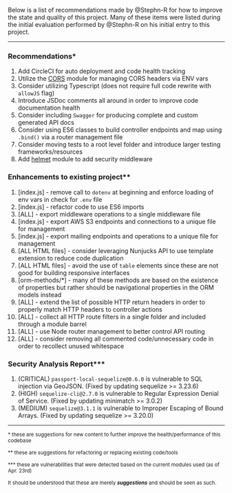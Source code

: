 Below is a list of recommendations made by @Stephn-R for how to improve the state and quality of this project. Many of these items were listed during the initial evaluation performed by @Stephn-R on his initial entry to this project.

---

### Recommendations*
1. Add CircleCI for auto deployment and code health tracking 
2. Utilize the [CORS](https://www.npmjs.com/package/cors) module for managing CORS headers via ENV vars
3. Consider utilizing Typescript (does not require full code rewrite with `allowJS` flag)
4. Introduce JSDoc comments all around in order to improve code documentation health
5. Consider including `Swagger` for producing complete and custom generated API docs
6. Consider using ES6 classes to build controller endpoints and map using `.bind()` via a router management file
7. Consider moving tests to a root level folder and introduce larger testing frameworks/resources
8. Add [helmet](https://www.npmjs.com/package/helmet) module to add security middleware 

### Enhancements to existing project**
1. [index.js] - remove call to `dotenv` at beginning and enforce loading of env vars in check for `.env` file
2. [index.js] - refactor code to use ES6 imports
3. [ALL] - export middleware operations to a single middleware file
4. [index.js] - export AWS S3 endpoints and connections to a unique file for management
5. [index.js] - export mailing endpoints and operations to a unique file for management
6. [ALL HTML files] - consider leveraging Nunjucks API to use template extension to reduce code duplication
7. [ALL HTML files] - avoid the use of `table` elements since these are not good for building responsive interfaces
8. [orm-methods/*] - many of these methods are based on the existence of properties but rather should be navigational properties in the ORM models instead
9. [ALL] - extend the list of possible HTTP return headers in order to properly match HTTP headers to controller actions
10. [ALL] - collect all HTTP route filters in a single folder and included through a module barrel
11. [ALL] - use Node router management to better control API routing
12. [ALL] - consider removing all commented code/unnecessary code in order to recollect unused whitespace

### Security Analysis Report***
1. (CRITICAL) `passport-local-sequelize@0.6.0` is vulnerable to SQL injection via GeoJSON. (Fixed by updating sequelize >= 3.23.6)
2. (HIGH) `sequelize-cli@2.7.0` is vulnerable to Regular Expression Denial of Service. (Fixed by updating minimatch >= 3.0.2) 
3. (MEDIUM) `sequelize@3.1.1` is vulnerable to Improper Escaping of Bound Arrays. (Fixed by updating sequelize >= 3.20.0)

---

<sub>* these are suggestions for new content to further improve the health/performance of this codebase</sub>

<sub>** these are suggestions for refactoring or replacing existing code/tools</sub>

<sub>*** these are vulnerabilities that were detected based on the current modules used (as of Apr. 23rd)</sub>

<sub>It should be understood that these are merely ***suggestions*** and should be seen as such.</sub>
